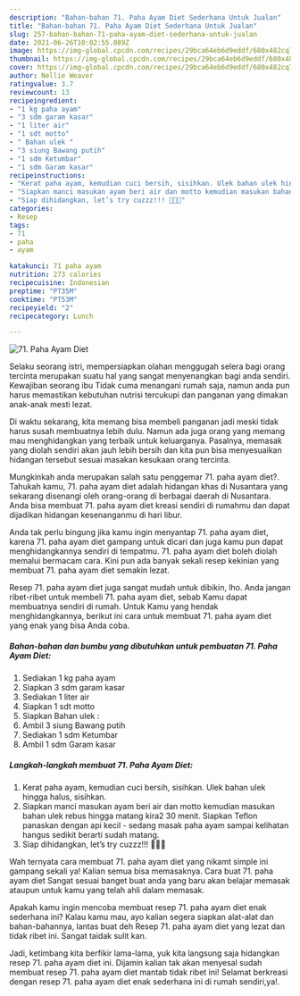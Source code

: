 ```yaml
---
description: "Bahan-bahan 71. Paha Ayam Diet Sederhana Untuk Jualan"
title: "Bahan-bahan 71. Paha Ayam Diet Sederhana Untuk Jualan"
slug: 257-bahan-bahan-71-paha-ayam-diet-sederhana-untuk-jualan
date: 2021-06-26T10:02:55.089Z
image: https://img-global.cpcdn.com/recipes/29bca64eb6d9eddf/680x482cq70/71-paha-ayam-diet-foto-resep-utama.jpg
thumbnail: https://img-global.cpcdn.com/recipes/29bca64eb6d9eddf/680x482cq70/71-paha-ayam-diet-foto-resep-utama.jpg
cover: https://img-global.cpcdn.com/recipes/29bca64eb6d9eddf/680x482cq70/71-paha-ayam-diet-foto-resep-utama.jpg
author: Nellie Weaver
ratingvalue: 3.7
reviewcount: 13
recipeingredient:
- "1 kg paha ayam"
- "3 sdm garam kasar"
- "1 liter air"
- "1 sdt motto"
- " Bahan ulek "
- "3 siung Bawang putih"
- "1 sdm Ketumbar"
- "1 sdm Garam kasar"
recipeinstructions:
- "Kerat paha ayam, kemudian cuci bersih, sisihkan. Ulek bahan ulek hingga halus, sisihkan."
- "Siapkan manci masukan ayam beri air dan motto kemudian masukan bahan ulek rebus hingga matang kira2 30 menit. Siapkan Teflon panaskan dengan api kecil - sedang masak paha ayam sampai kelihatan hangus sedikit berarti sudah matang."
- "Siap dihidangkan, let’s try cuzzz!!! 👩🏻‍🍳"
categories:
- Resep
tags:
- 71
- paha
- ayam

katakunci: 71 paha ayam 
nutrition: 273 calories
recipecuisine: Indonesian
preptime: "PT35M"
cooktime: "PT53M"
recipeyield: "2"
recipecategory: Lunch

---
```



![71. Paha Ayam Diet](https://img-global.cpcdn.com/recipes/29bca64eb6d9eddf/680x482cq70/71-paha-ayam-diet-foto-resep-utama.jpg)

Selaku seorang istri, mempersiapkan olahan menggugah selera bagi orang tercinta merupakan suatu hal yang sangat menyenangkan bagi anda sendiri. Kewajiban seorang ibu Tidak cuma menangani rumah saja, namun anda pun harus memastikan kebutuhan nutrisi tercukupi dan panganan yang dimakan anak-anak mesti lezat.

Di waktu  sekarang, kita memang bisa membeli panganan jadi meski tidak harus susah membuatnya lebih dulu. Namun ada juga orang yang memang mau menghidangkan yang terbaik untuk keluarganya. Pasalnya, memasak yang diolah sendiri akan jauh lebih bersih dan kita pun bisa menyesuaikan hidangan tersebut sesuai masakan kesukaan orang tercinta. 



Mungkinkah anda merupakan salah satu penggemar 71. paha ayam diet?. Tahukah kamu, 71. paha ayam diet adalah hidangan khas di Nusantara yang sekarang disenangi oleh orang-orang di berbagai daerah di Nusantara. Anda bisa membuat 71. paha ayam diet kreasi sendiri di rumahmu dan dapat dijadikan hidangan kesenanganmu di hari libur.

Anda tak perlu bingung jika kamu ingin menyantap 71. paha ayam diet, karena 71. paha ayam diet gampang untuk dicari dan juga kamu pun dapat menghidangkannya sendiri di tempatmu. 71. paha ayam diet boleh diolah memalui bermacam cara. Kini pun ada banyak sekali resep kekinian yang membuat 71. paha ayam diet semakin lezat.

Resep 71. paha ayam diet juga sangat mudah untuk dibikin, lho. Anda jangan ribet-ribet untuk membeli 71. paha ayam diet, sebab Kamu dapat membuatnya sendiri di rumah. Untuk Kamu yang hendak menghidangkannya, berikut ini cara untuk membuat 71. paha ayam diet yang enak yang bisa Anda coba.

<!--inarticleads1-->

##### Bahan-bahan dan bumbu yang dibutuhkan untuk pembuatan 71. Paha Ayam Diet:

1. Sediakan 1 kg paha ayam
1. Siapkan 3 sdm garam kasar
1. Sediakan 1 liter air
1. Siapkan 1 sdt motto
1. Siapkan  Bahan ulek :
1. Ambil 3 siung Bawang putih
1. Sediakan 1 sdm Ketumbar
1. Ambil 1 sdm Garam kasar




<!--inarticleads2-->

##### Langkah-langkah membuat 71. Paha Ayam Diet:

1. Kerat paha ayam, kemudian cuci bersih, sisihkan. Ulek bahan ulek hingga halus, sisihkan.
1. Siapkan manci masukan ayam beri air dan motto kemudian masukan bahan ulek rebus hingga matang kira2 30 menit. Siapkan Teflon panaskan dengan api kecil - sedang masak paha ayam sampai kelihatan hangus sedikit berarti sudah matang.
1. Siap dihidangkan, let’s try cuzzz!!! 👩🏻‍🍳




Wah ternyata cara membuat 71. paha ayam diet yang nikamt simple ini gampang sekali ya! Kalian semua bisa memasaknya. Cara buat 71. paha ayam diet Sangat sesuai banget buat anda yang baru akan belajar memasak ataupun untuk kamu yang telah ahli dalam memasak.

Apakah kamu ingin mencoba membuat resep 71. paha ayam diet enak sederhana ini? Kalau kamu mau, ayo kalian segera siapkan alat-alat dan bahan-bahannya, lantas buat deh Resep 71. paha ayam diet yang lezat dan tidak ribet ini. Sangat taidak sulit kan. 

Jadi, ketimbang kita berfikir lama-lama, yuk kita langsung saja hidangkan resep 71. paha ayam diet ini. Dijamin kalian tak akan menyesal sudah membuat resep 71. paha ayam diet mantab tidak ribet ini! Selamat berkreasi dengan resep 71. paha ayam diet enak sederhana ini di rumah sendiri,ya!.

